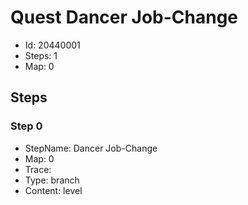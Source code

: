 # Quest Dancer Job-Change

- Id: 20440001
- Steps: 1
- Map: 0

## Steps

### Step 0
- StepName:  Dancer Job-Change
- Map:  0
- Trace:  
- Type:  branch
- Content:  level



